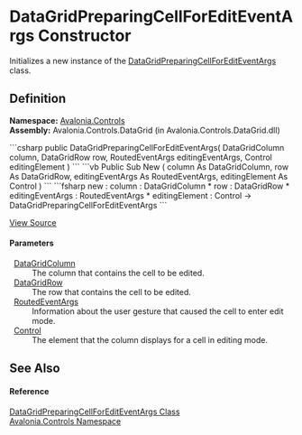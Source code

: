 # DataGridPreparingCellForEditEventArgs Constructor


Initializes a new instance of the <a href="T_Avalonia_Controls_DataGridPreparingCellForEditEventArgs">DataGridPreparingCellForEditEventArgs</a> class.



## Definition
**Namespace:** <a href="N_Avalonia_Controls">Avalonia.Controls</a>  
**Assembly:** Avalonia.Controls.DataGrid (in Avalonia.Controls.DataGrid.dll)

<Tabs groupId="api-code-preview">
<TabItem value="csharp" label="C#">
```csharp
public DataGridPreparingCellForEditEventArgs(
	DataGridColumn column,
	DataGridRow row,
	RoutedEventArgs editingEventArgs,
	Control editingElement
)
```
</TabItem>
<TabItem value="vb" label="VB">
```vb
Public Sub New ( 
	column As DataGridColumn,
	row As DataGridRow,
	editingEventArgs As RoutedEventArgs,
	editingElement As Control
)
```
</TabItem>
<TabItem value="fsharp" label="F#">
```fsharp
new : 
        column : DataGridColumn * 
        row : DataGridRow * 
        editingEventArgs : RoutedEventArgs * 
        editingElement : Control -> DataGridPreparingCellForEditEventArgs
```
</TabItem>
</Tabs>



<a href="https://github.com/AvaloniaUI/Avalonia/tree/master/src/Avalonia.Controls.DataGrid/EventArgs.cs#L461" title="View the source code">View Source</a>



#### Parameters
<dl><dt>  <a href="T_Avalonia_Controls_DataGridColumn">DataGridColumn</a></dt><dd>The column that contains the cell to be edited.</dd><dt>  <a href="T_Avalonia_Controls_DataGridRow">DataGridRow</a></dt><dd>The row that contains the cell to be edited.</dd><dt>  <a href="T_Avalonia_Interactivity_RoutedEventArgs">RoutedEventArgs</a></dt><dd>Information about the user gesture that caused the cell to enter edit mode.</dd><dt>  <a href="T_Avalonia_Controls_Control">Control</a></dt><dd>The element that the column displays for a cell in editing mode.</dd></dl>

## See Also


#### Reference
<a href="T_Avalonia_Controls_DataGridPreparingCellForEditEventArgs">DataGridPreparingCellForEditEventArgs Class</a>  
<a href="N_Avalonia_Controls">Avalonia.Controls Namespace</a>  

